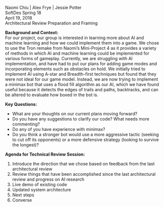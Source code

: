 Naomi Chiu | Alex Frye | Jessie Potter  
SoftDes Spring 18  
April 19, 2018  
Architectural Review Preparation and Framing

**Background and Context:**  
For our project, our group is interested in learning more about AI and machine learning and how we could implement them into a game. We chose to use the Tron remake from Naomi’s Mini-Project 4 as it provides a variety of methods in which AI and machine learning could be implemented for various forms of gameplay. Currently, we are struggling with AI implementation, and have had to put our plans for adding game modes and incorporating elements such as obstacles on hold. We initially tried to implement AI using A-star and Breadth-first techniques but found that they were not ideal for our game model. Instead, we are now trying to implement a minimax bot that uses a flood fill algorithm as our AI, which we have found useful because it detects the edges of trails and paths, backtracks, and can be altered to evaluate how boxed in the bot is. 

**Key Questions:**  
* What are your thoughts on our current plans moving forward?  
* Do you have any suggestions to clarify our code? What needs more commenting?  
* Do any of you have experience with minimax?   
* Do you think a stronger bot would use a more aggressive tactic (seeking to cut off its opponents) or a more defensive strategy (looking to survive the longest)?  

**Agenda for Technical Review Session:**  
1. Introduce the direction that we chose based on feedback from the last architectural review
2. Review things that have been accomplished since the last architectural review and progress on AI research
3. Live demo of existing code
4. Updated system architecture
5. Next steps
6. Converse 
 

